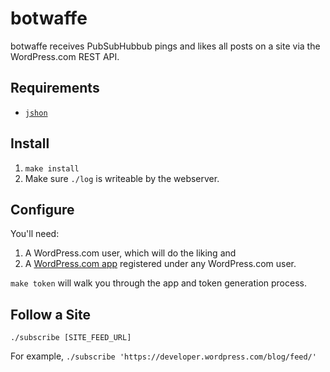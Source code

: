 botwaffe
========

botwaffe receives PubSubHubbub pings and likes all posts on a site via the WordPress.com REST API.

Requirements
------------

* [`jshon`](http://kmkeen.com/jshon/)

Install
-------
1. `make install`
2. Make sure `./log` is writeable by the webserver.

Configure
---------

You'll need:

1. A WordPress.com user, which will do the liking and
2. A [WordPress.com app](https://developer.wordpress.com/apps/) registered under any WordPress.com user.

`make token` will walk you through the app and token generation process.

Follow a Site
-------------

`./subscribe [SITE_FEED_URL]`

For example, `./subscribe 'https://developer.wordpress.com/blog/feed/'`
